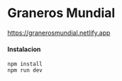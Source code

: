 # Graneros Mundial
https://granerosmundial.netlify.app
#### Instalacion
```
npm install
npm run dev
```
